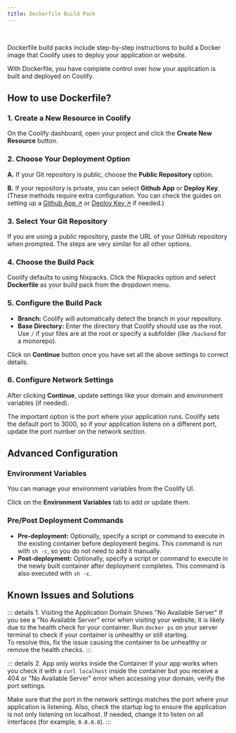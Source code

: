 ```yaml
---
title: Dockerfile Build Pack
---
```


<ZoomableImage src="/docs/images/builds/packs/dockerfile/dockerfile-banner.webp" />

<br />

Dockerfile build packs include step-by-step instructions to build a Docker image that Coolify uses to deploy your application or website. 

With Dockerfile, you have complete control over how your application is built and deployed on Coolify.


## How to use Dockerfile?
### 1. Create a New Resource in Coolify
On the Coolify dashboard, open your project and click the **Create New Resource** button.

<ZoomableImage src="/docs/images/builds/packs/dockerfile/1.webp" />


### 2. Choose Your Deployment Option

<ZoomableImage src="/docs/images/builds/packs/dockerfile/2.webp" />

**A.** If your Git repository is public, choose the **Public Repository** option.

**B.** If your repository is private, you can select **Github App** or **Deploy Key**. (These methods require extra configuration. You can check the guides on setting up a [Github App ↗](/knowledge-base/git/github/github-app) or [Deploy Key ↗](/knowledge-base/git/github/integration#with-deploy-keys) if needed.)


### 3. Select Your Git Repository
If you are using a public repository, paste the URL of your GitHub repository when prompted. The steps are very similar for all other options.

<ZoomableImage src="/docs/images/builds/packs/dockerfile/3.webp" />


### 4. Choose the Build Pack
Coolify defaults to using Nixpacks. Click the Nixpacks option and select **Dockerfile** as your build pack from the dropdown menu.

<ZoomableImage src="/docs/images/builds/packs/dockerfile/4.webp" />


### 5. Configure the Build Pack
<ZoomableImage src="/docs/images/builds/packs/dockerfile/5.webp" />

- **Branch:** Coolify will automatically detect the branch in your repository.
- **Base Directory:** Enter the directory that Coolify should use as the root. Use `/` if your files are at the root or specify a subfolder (like `/backend` for a monorepo).

Click on **Continue** button once you have set all the above settings to correct details.


### 6. Configure Network Settings
After clicking **Continue**, update settings like your domain and environment variables (if needed). 

The important option is the port where your application runs.
Coolify sets the default port to 3000, so if your application listens on a different port, update the port number on the network section.

<ZoomableImage src="/docs/images/builds/packs/dockerfile/6.webp" />


## Advanced Configuration
### Environment Variables
You can manage your environment variables from the Coolify UI. 

Click on the **Environment Variables** tab to add or update them.

<ZoomableImage src="/docs/images/builds/packs/dockerfile/7.webp" />

### Pre/Post Deployment Commands
- **Pre-deployment:** Optionally, specify a script or command to execute in the existing container before deployment begins. This command is run with `sh -c`, so you do not need to add it manually.
- **Post-deployment:** Optionally, specify a script or command to execute in the newly built container after deployment completes. This command is also executed with `sh -c`.


## Known Issues and Solutions
::: details 1. Visiting the Application Domain Shows "No Available Server"
If you see a "No Available Server" error when visiting your website, it is likely due to the health check for your container. Run `docker ps` on your server terminal to check if your container is unhealthy or still starting.  
To resolve this, fix the issue causing the container to be unhealthy or remove the health checks.
:::

::: details 2. App only works inside the Container
If your app works when you check it with a `curl localhost` inside the container but you receive a 404 or "No Available Server" error when accessing your domain, verify the port settings.  

Make sure that the port in the network settings matches the port where your application is listening. Also, check the startup log to ensure the application is not only listening on localhost. If needed, change it to listen on all interfaces (for example, `0.0.0.0`).
:::
